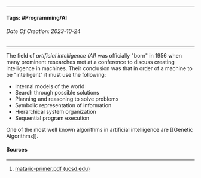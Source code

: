 __________________________________________________________________________
#### **Tags:** #Programming/AI 
###### *Date Of Creation: 2023-10-24*
__________________________________________________________________________

The field of *artificial intelligence (AI)* was officially "born" in 1956 when many prominent researches met at a conference to discuss creating intelligence in machines. Their conclusion was that in order of a machine to be "intelligent" it must use the following:

- Internal models of the world
- Search through possible solutions
- Planning and reasoning to solve problems
- Symbolic representation of information
- Hierarchical system organization
- Sequential program execution

One of the most well known algorithms in artificial intelligence are [[Genetic Algorithms]]. 
#### Sources
__________________________________________________________________________
1. [mataric-primer.pdf (ucsd.edu)](https://pages.ucsd.edu/~ehutchins/cogs8/mataric-primer.pdf)